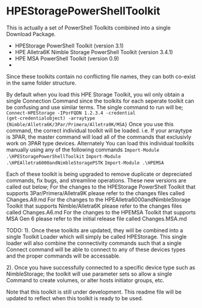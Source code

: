 # HPEStoragePowerShellToolkit
This is actually a set of PowerShell Toolkits combined into a single Download Package.
 * HPEStorage PowerShell Toolkit (version 3.1)
 * HPE Alletra6K Nimble Storage PowerShell Toolkit (version 3.4.1)
 * HPE MSA PowerShell Toolkit (version 0.9)
 * 
Since these toolkits contain no conflicting file names, they can both co-exist in the same folder structure. 

By default when you load this HPE Storage Toolkit, you wil only obtain a single Connection Command since the toolkits for 
each seperate toolkit can be confusing and use similar terms. The single command to run will be;
<code> Connect-HPEStorage -IPorFQDN 1.2.3.4 -credential (get-credentialobject) -arraytype {Nimble/Alletra6K/3Par/Primera/Alletra9K/MSA}</code>
Once you use this command, the correct individual toolkit will be loaded. i.e. If your arraytype is 3PAR, the master command will load all of the commands that exclusivly work on 3PAR type devices.
Alternately You can load this individual toolkiits manually using any of the following commands
<code>Import-Module .\HPEStoragePowerShellToolkit</code>
<code>Import-Module .\HPEAlletra6000andNimbleStoragePSTK</code>
<code>Import-Module .\HPEMSA</code>

Each of these toolkit is being upgraded to remove duplicate or depreciated commands, fix bugs, and streamline operations. These new versions are called out below;
For the changes to the HPEStorage PowerShell Toolkit that supports 3Par/Primera/Alletra9K please refer to the changes files called Changes.A9.md
For the changes to the HPEAlletra6000andNimbleStorage Toolkit that supports Nimble/Alletra6K please refer to the changes files called Changes.A6.md
For the changes to the HPEMSA Toolkit that supports MSA Gen 6 please refer to the initial release file called Changes.MSA.md

TODO: 
1). Once these toolkits are updated, they will be combined into a single Toolkit Loader which will simply be called HPEStorage.
This single loader will also combine the connectivity commands such that a single Connect command will be able to connect to any of these devices
types and the proper commands will be accessable.

2). Once you have successfully connected to a specific device type such as NimbleStorage; the toolkit will use parameter sets so allow a single Command
to create volumes, or alter hosts initiator groups, etc. 

Note that this toolkit is still under development. This readme file will be updated to reflect when this toolkit is ready to be used.
